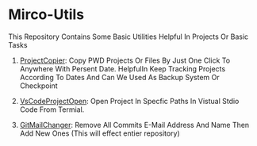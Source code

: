 # Mirco-Utils
This Repository Contains Some Basic Utilities Helpful In Projects Or Basic Tasks

1. [ProjectCopier](https://github.com/FireFlareDb/Mirco-Utils/blob/main/ProjectCopier.py): Copy PWD Projects Or Files By Just One Click To Anywhere With Persent Date. HelpfulIn                              Keep Tracking Projects According To Dates And Can We Used As Backup System Or Checkpoint

2. [VsCodeProjectOpen](https://github.com/FireFlareDb/Mirco-Utils/blob/main/VsCodeProjectOpen.sh): Open Project In Specfic Paths In Vistual Stdio Code From Termial.

3. [GitMailChanger](https://github.com/FireFlareDb/Mirco-Utils/blob/main/GitMailChanger.sh): Remove All Commits E-Mail Address And Name Then Add New Ones (This will effect entier repository)